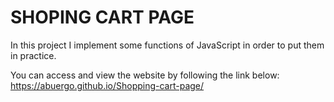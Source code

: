 # SHOPING CART PAGE

In this project I implement some functions of JavaScript in order to put them in practice. 

You can access and view the website by following the link below: https://abuergo.github.io/Shopping-cart-page/
